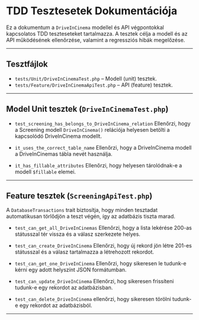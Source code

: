 # TDD Tesztesetek Dokumentációja
Ez a dokumentum a `DriveInCinema` modellel és API végpontokkal kapcsolatos TDD teszteseteket tartalmazza. A tesztek célja a modell és az API működésének ellenőrzése, valamint a regressziós hibák megelőzése.
***

## Tesztfájlok
- `tests/Unit/DriveInCinemaTest.php` – Modell (unit) tesztek.
- `tests/Feature/DriveInCinemaApiTest.php` – API (feature) tesztek.
***

## Model Unit tesztek (`DriveInCinemaTest.php`)
- `test_screening_has_belongs_to_DriveInCinema_relation`
Ellenőrzi, hogy a Screening modell `DriveInCinema()` relációja helyesen betölti a kapcsolódó DriveInCinema modellt.

- `it_uses_the_correct_table_name`
Ellenőrzi, hogy a DriveInCinema modell a DriveInCinemas tábla nevét használja.

- `it_has_fillable_attributes`
Ellenőrzi, hogy helyesen tárolódnak-e a modell `$fillable` elemei.
***

## Feature tesztek (`ScreeningApiTest.php`)
A `DatabaseTransactions` trait biztosítja, hogy minden tesztadat automatikusan törlődjön a teszt végén, így az adatbázis tiszta marad.

- `test_can_get_all_DriveInCinemas`
Ellenőrzi, hogy a lista lekérése 200-as státusszal tér vissza és a válasz szerkezete helyes.

- `test_can_create_DriveInCinema`
Ellenőrzi, hogy új rekord jön létre 201-es státusszal és a válasz tartalmazza a létrehozott rekordot.

- `test_can_get_one_DriveInCinema`
Ellenőrzi, hogy sikeresen le tudunk-e kérni egy adott helyszínt JSON formátumban.

- `test_can_update_DriveInCinema`
Ellenőrzi, hog sikeresen frissíteni tudunk-e egy rekordot az adatbázisban.

- `test_can_delete_DriveInCinema`
ellenőrzi, hogy sikeresen törölni tudunk-e egy rekordot az adatbázisból.

***

